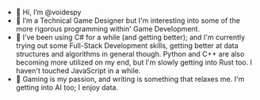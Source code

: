- 👋 Hi, I’m @voidespy
- 👀 I’m a Technical Game Designer but I'm interesting into some of the more rigorous programming within' Game Development.
- 🌱 I've been using C# for a while (and getting better); and I'm currently trying out some Full-Stack Development skills, getting better at data structures and algorithms in general though. Python and C++ are also becoming more utilized on my end, but I'm slowly getting into Rust too. I haven't touched JavaScript in a while.
- 💞️ Gaming is my passion, and writing is something that relaxes me. I'm getting into AI too; I enjoy data.

<!---
voidespy/voidespy is a ✨ special ✨ repository because its `README.md` (this file) appears on your GitHub profile.
You can click the Preview link to take a look at your changes.
--->
